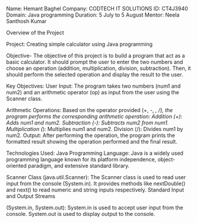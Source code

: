 Name: Hemant Baghel
Company: CODTECH IT SOLUTIONS 
ID: CT4J3940
Domain: Java programming 
Duration: 5 July to 5 August
Mentor: Neela Santhosh Kumar


Overview of the Project

Project: Creating simple calculator using Java programming

Objective- The objective of this project is to build a program that act as a basic calculator. It should prompt the user to enter the two numbers and choose an operation (addition, multiplication, division, subtraction). Then, it should perform the selected operation and display the result to the user.

Key Objectives:
User Input: The program takes two numbers (num1 and num2) and an arithmetic operator (op) as input from the user using the Scanner class.

Arithmetic Operations: Based on the operator provided (+, -, *, /), the program performs the corresponding arithmetic operation:
Addition (+): Adds num1 and num2.
Subtraction (-): Subtracts num2 from num1.
Multiplication (*): Multiplies num1 and num2.
Division (/): Divides num1 by num2.
Output: After performing the operation, the program prints the formatted result showing the operation performed and the final result.

Technologies Used:
Java Programming Language:
Java is a widely used programming language known for its platform independence, object-oriented paradigm, and extensive standard library.

Scanner Class (java.util.Scanner):
The Scanner class is used to read user input from the console (System.in). It provides methods like nextDouble() and next() to read numeric and string inputs respectively.
Standard Input and Output Streams 

(System.in, System.out):
System.in is used to accept user input from the console.
System.out is used to display output to the console.
